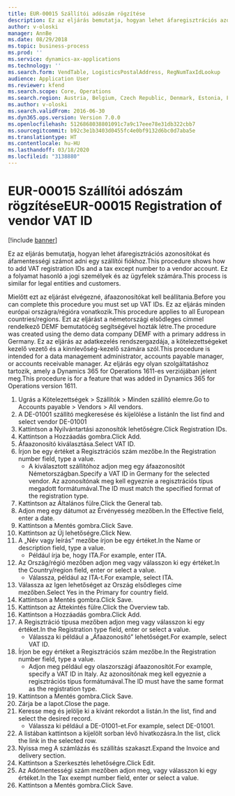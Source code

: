 ```yaml
---
title: EUR-00015 Szállítói adószám rögzítése
description: Ez az eljárás bemutatja, hogyan lehet áfaregisztrációs azonosítókat és áfamentességi számot adni egy szállítói fiókhoz.
author: v-oloski
manager: AnnBe
ms.date: 08/29/2018
ms.topic: business-process
ms.prod: ''
ms.service: dynamics-ax-applications
ms.technology: ''
ms.search.form: VendTable, LogisticsPostalAddress, RegNumTaxIdLookup
audience: Application User
ms.reviewer: kfend
ms.search.scope: Core, Operations
ms.search.region: Austria, Belgium, Czech Republic, Denmark, Estonia, Finland, France, Germany, Hungary, Ireland, Italy, Latvia, Lithuania, Netherlands, Poland, Spain, Sweden, United Kingdom
ms.author: v-oloski
ms.search.validFrom: 2016-06-30
ms.dyn365.ops.version: Version 7.0.0
ms.openlocfilehash: 5126868038801091c7a9c17eee78e31db322cbb7
ms.sourcegitcommit: b92c3e1b3403d0455fc4e0bf9132d6bc0d7aba5e
ms.translationtype: HT
ms.contentlocale: hu-HU
ms.lasthandoff: 03/18/2020
ms.locfileid: "3138880"
---
```

# <a name="eur-00015-registration-of-vendor-vat-id"></a><span data-ttu-id="49c1d-103">EUR-00015 Szállítói adószám rögzítése</span><span class="sxs-lookup"><span data-stu-id="49c1d-103">EUR-00015 Registration of vendor VAT ID</span></span>

[!include [banner](../../includes/banner.md)]

<span data-ttu-id="49c1d-104">Ez az eljárás bemutatja, hogyan lehet áfaregisztrációs azonosítókat és áfamentességi számot adni egy szállítói fiókhoz.</span><span class="sxs-lookup"><span data-stu-id="49c1d-104">This procedure shows how to add VAT registration IDs and a tax except number to a vendor account.</span></span> <span data-ttu-id="49c1d-105">Ez a folyamat hasonló a jogi személyek és az ügyfelek számára.</span><span class="sxs-lookup"><span data-stu-id="49c1d-105">This process is similar for legal entities and customers.</span></span> 

<span data-ttu-id="49c1d-106">Mielőtt ezt az eljárást elvégezné, áfaazonosítókat kell beállítania.</span><span class="sxs-lookup"><span data-stu-id="49c1d-106">Before you can complete this procedure you must set up VAT IDs.</span></span> <span data-ttu-id="49c1d-107">Ez az eljárás minden európai országra/régióra vonatkozik.</span><span class="sxs-lookup"><span data-stu-id="49c1d-107">This procedure applies to all European countries/regions.</span></span> <span data-ttu-id="49c1d-108">Ezt az eljárást a németországi elsődleges címmel rendelkező DEMF bemutatócég segítségével hozták létre.</span><span class="sxs-lookup"><span data-stu-id="49c1d-108">The procedure was created using the demo data company DEMF with a primary address in Germany.</span></span> <span data-ttu-id="49c1d-109">Ez az eljárás az adatkezelés rendszergazdája, a kötelezettségeket kezelő vezető és a kinnlevőség-kezelő számára szól.</span><span class="sxs-lookup"><span data-stu-id="49c1d-109">This procedure is intended for a data management administrator, accounts payable manager, or accounts receivable manager.</span></span> <span data-ttu-id="49c1d-110">Az eljárás egy olyan szolgáltatáshoz tartozik, amely a Dynamics 365 for Operations 1611-es verziójában jelent meg.</span><span class="sxs-lookup"><span data-stu-id="49c1d-110">This procedure is for a feature that was added in Dynamics 365 for Operations version 1611.</span></span>

1. <span data-ttu-id="49c1d-111">Ugrás a Kötelezettségek > Szállítók > Minden szállító elemre.</span><span class="sxs-lookup"><span data-stu-id="49c1d-111">Go to Accounts payable > Vendors > All vendors.</span></span>
2. <span data-ttu-id="49c1d-112">A DE-01001 szállító megkeresése és kijelölése a listán</span><span class="sxs-lookup"><span data-stu-id="49c1d-112">In the list find and select vendor DE-01001</span></span>
3. <span data-ttu-id="49c1d-113">Kattintson a Nyilvántartási azonosítók lehetőségre.</span><span class="sxs-lookup"><span data-stu-id="49c1d-113">Click Registration IDs.</span></span>
4. <span data-ttu-id="49c1d-114">Kattintson a Hozzáadás gombra.</span><span class="sxs-lookup"><span data-stu-id="49c1d-114">Click Add.</span></span>
5. <span data-ttu-id="49c1d-115">Áfaazonosító kiválasztása.</span><span class="sxs-lookup"><span data-stu-id="49c1d-115">Select VAT ID.</span></span>
6. <span data-ttu-id="49c1d-116">Írjon be egy értéket a Regisztrációs szám mezőbe.</span><span class="sxs-lookup"><span data-stu-id="49c1d-116">In the Registration number field, type a value.</span></span>
    * <span data-ttu-id="49c1d-117">A kiválasztott szállítóhoz adjon meg egy áfaazonosítót Németországban.</span><span class="sxs-lookup"><span data-stu-id="49c1d-117">Specify a VAT ID in Germany for the selected vendor.</span></span> <span data-ttu-id="49c1d-118">Az azonosítónak meg kell egyeznie a regisztrációs típus megadott formátumával.</span><span class="sxs-lookup"><span data-stu-id="49c1d-118">The ID must match the specified format of the registration type.</span></span>  
7. <span data-ttu-id="49c1d-119">Kattintson az Általános fülre.</span><span class="sxs-lookup"><span data-stu-id="49c1d-119">Click the General tab.</span></span>
8. <span data-ttu-id="49c1d-120">Adjon meg egy dátumot az Érvényesség mezőben.</span><span class="sxs-lookup"><span data-stu-id="49c1d-120">In the Effective field, enter a date.</span></span>
9. <span data-ttu-id="49c1d-121">Kattintson a Mentés gombra.</span><span class="sxs-lookup"><span data-stu-id="49c1d-121">Click Save.</span></span>
10. <span data-ttu-id="49c1d-122">Kattintson az Új lehetőségre.</span><span class="sxs-lookup"><span data-stu-id="49c1d-122">Click New.</span></span>
11. <span data-ttu-id="49c1d-123">A „Név vagy leírás” mezőbe írjon be egy értéket.</span><span class="sxs-lookup"><span data-stu-id="49c1d-123">In the Name or description field, type a value.</span></span>
    * <span data-ttu-id="49c1d-124">Például írja be, hogy ITA.</span><span class="sxs-lookup"><span data-stu-id="49c1d-124">For example, enter ITA.</span></span>  
12. <span data-ttu-id="49c1d-125">Az Ország/régió mezőben adjon meg vagy válasszon ki egy értéket.</span><span class="sxs-lookup"><span data-stu-id="49c1d-125">In the Country/region field, enter or select a value.</span></span>
    * <span data-ttu-id="49c1d-126">Válassza, például az ITA-t.</span><span class="sxs-lookup"><span data-stu-id="49c1d-126">For example, select ITA.</span></span>  
13. <span data-ttu-id="49c1d-127">Válassza az Igen lehetőséget az Ország elsődleges címe mezőben.</span><span class="sxs-lookup"><span data-stu-id="49c1d-127">Select Yes in the Primary for country field.</span></span>
14. <span data-ttu-id="49c1d-128">Kattintson a Mentés gombra.</span><span class="sxs-lookup"><span data-stu-id="49c1d-128">Click Save.</span></span>
15. <span data-ttu-id="49c1d-129">Kattintson az Áttekintés fülre.</span><span class="sxs-lookup"><span data-stu-id="49c1d-129">Click the Overview tab.</span></span>
16. <span data-ttu-id="49c1d-130">Kattintson a Hozzáadás gombra.</span><span class="sxs-lookup"><span data-stu-id="49c1d-130">Click Add.</span></span>
17. <span data-ttu-id="49c1d-131">A Regisztráció típusa mezőben adjon meg vagy válasszon ki egy értéket.</span><span class="sxs-lookup"><span data-stu-id="49c1d-131">In the Registration type field, enter or select a value.</span></span>
    * <span data-ttu-id="49c1d-132">Válassza ki például a „Áfaazonosító” lehetőséget.</span><span class="sxs-lookup"><span data-stu-id="49c1d-132">For example, select VAT ID.</span></span>  
18. <span data-ttu-id="49c1d-133">Írjon be egy értéket a Regisztrációs szám mezőbe.</span><span class="sxs-lookup"><span data-stu-id="49c1d-133">In the Registration number field, type a value.</span></span>
    * <span data-ttu-id="49c1d-134">Adjon meg például egy olaszországi áfaazonosítót.</span><span class="sxs-lookup"><span data-stu-id="49c1d-134">For example, specify a VAT ID in Italy.</span></span>  <span data-ttu-id="49c1d-135">Az azonosítónak meg kell egyeznie a regisztrációs típus formátumával.</span><span class="sxs-lookup"><span data-stu-id="49c1d-135">The ID must have the same format as the registration type.</span></span>  
19. <span data-ttu-id="49c1d-136">Kattintson a Mentés gombra.</span><span class="sxs-lookup"><span data-stu-id="49c1d-136">Click Save.</span></span>
20. <span data-ttu-id="49c1d-137">Zárja be a lapot.</span><span class="sxs-lookup"><span data-stu-id="49c1d-137">Close the page.</span></span>
21. <span data-ttu-id="49c1d-138">Keresse meg és jelölje ki a kívánt rekordot a listán.</span><span class="sxs-lookup"><span data-stu-id="49c1d-138">In the list, find and select the desired record.</span></span>
    * <span data-ttu-id="49c1d-139">Válassza ki például a DE-01001-et.</span><span class="sxs-lookup"><span data-stu-id="49c1d-139">For example, select DE-01001.</span></span>  
22. <span data-ttu-id="49c1d-140">A listában kattintson a kijelölt sorban lévő hivatkozásra.</span><span class="sxs-lookup"><span data-stu-id="49c1d-140">In the list, click the link in the selected row.</span></span>
23. <span data-ttu-id="49c1d-141">Nyissa meg A számlázás és szállítás szakaszt.</span><span class="sxs-lookup"><span data-stu-id="49c1d-141">Expand the Invoice and delivery section.</span></span>
24. <span data-ttu-id="49c1d-142">Kattintson a Szerkesztés lehetőségre.</span><span class="sxs-lookup"><span data-stu-id="49c1d-142">Click Edit.</span></span>
25. <span data-ttu-id="49c1d-143">Az Adómentességi szám mezőben adjon meg, vagy válasszon ki egy értéket.</span><span class="sxs-lookup"><span data-stu-id="49c1d-143">In the Tax exempt number field, enter or select a value.</span></span>
26. <span data-ttu-id="49c1d-144">Kattintson a Mentés gombra.</span><span class="sxs-lookup"><span data-stu-id="49c1d-144">Click Save.</span></span>

